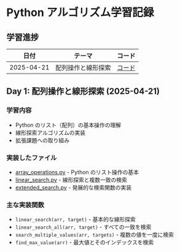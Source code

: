 # Python アルゴリズム学習記録

## 学習進捗

| 日付       | テーマ             | コード                       |
| ---------- | ------------------ | ---------------------------- |
| 2025-04-21 | 配列操作と線形探索 | [コード](./2025-04-21/code/) |

## Day 1: 配列操作と線形探索 (2025-04-21)

### 学習内容

- Python のリスト（配列）の基本操作の理解
- 線形探索アルゴリズムの実装
- 拡張課題への取り組み

### 実装したファイル

- [array_operations.py](./2025-04-21/code/array_operations.py) - Python のリスト操作の基本
- [linear_search.py](./2025-04-21/code/linear_search.py) - 線形探索と複数一致の検索
- [extended_search.py](./2025-04-21/code/extended_search.py) - 発展的な検索関数の実装

### 主な実装関数

- `linear_search(arr, target)` - 基本的な線形探索
- `linear_search_all(arr, target)` - すべての一致を検索
- `search_multiple_values(arr, targets)` - 複数の値を一度に検索
- `find_max_value(arr)` - 最大値とそのインデックスを検索
